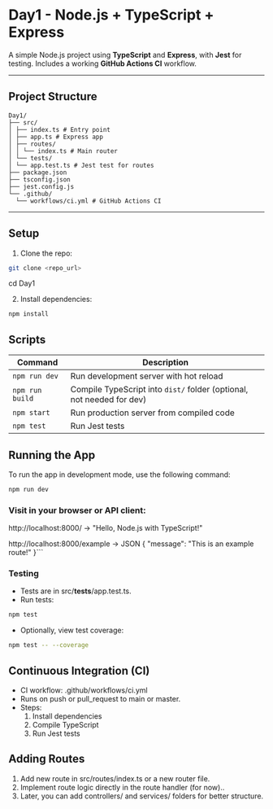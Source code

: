 # Day1 - Node.js + TypeScript + Express

A simple Node.js project using **TypeScript** and **Express**, with **Jest** for testing.
Includes a working **GitHub Actions CI** workflow.

---

## **Project Structure**
```
Day1/
├── src/
│ ├── index.ts # Entry point
│ ├── app.ts # Express app
│ ├── routes/
│ │ └── index.ts # Main router
│ └── tests/
│ └── app.test.ts # Jest test for routes
├── package.json
├── tsconfig.json
├── jest.config.js
└── .github/
  └── workflows/ci.yml # GitHub Actions CI
```
---

## **Setup**

1. Clone the repo:

```bash
git clone <repo_url>
```
cd Day1

2. Install dependencies:

```bash
npm install
```
## Scripts

| Command         | Description                                                           |
| --------------- | --------------------------------------------------------------------- |
| `npm run dev`   | Run development server with hot reload                                |
| `npm run build` | Compile TypeScript into `dist/` folder (optional, not needed for dev) |
| `npm start`     | Run production server from compiled code                              |
| `npm test`      | Run Jest tests                                                        |

## Running the App

To run the app in development mode, use the following command:

```bash
npm run dev
```
### Visit in your browser or API client:

http://localhost:8000/ → "Hello, Node.js with TypeScript!"

http://localhost:8000/example → JSON { "message": "This is an example route!" }```

### Testing

* Tests are in src/__tests__/app.test.ts.
* Run tests:
```bash
npm test
```
* Optionally, view test coverage:
```bash
npm test -- --coverage
```
## Continuous Integration (CI)

* CI workflow: .github/workflows/ci.yml
* Runs on push or pull_request to main or master.
* Steps:
  1. Install dependencies
  2. Compile TypeScript
  3. Run Jest tests
## Adding Routes
1. Add new route in src/routes/index.ts or a new router file.
2. Implement route logic directly in the route handler (for now)..
3. Later, you can add controllers/ and services/ folders for better structure.
